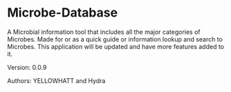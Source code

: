 # Microbe-Database

A Microbial information tool that includes all the major categories of Microbes. Made for or as a quick guide or information
lookup and search to Microbes. This application will be updated and have more features added to it. 

Version: 0.0.9 

Authors: YELLOWHATT and Hydra 
